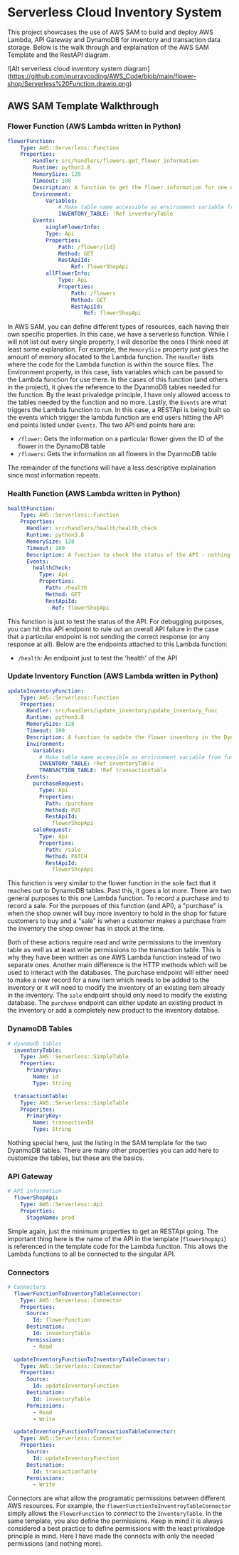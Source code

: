 # Serverless Cloud Inventory System
This project showcases the use of AWS SAM to build and deploy AWS Lambda, API Gateway and DynamoDB for inventory and transaction data storage. Below is the walk through and explaination of the AWS SAM Template and the RestAPI diagram.

![Alt serverless cloud inventory system diagram] (https://github.com/murraycoding/AWS_Code/blob/main/flower-shop/Serverless%20Function.drawio.png)

## AWS SAM Template Walkthrough

### Flower Function (AWS Lambda written in Python)
```yaml
flowerFunction:
    Type: AWS::Serverless::Function
    Properties:
        Handler: src/handlers/flowers.get_flower_information
        Runtime: python3.8
        MemorySize: 128
        Timeout: 100
        Description: A function to get the flower information for one or all of the flowers
        Environment:
            Variables:
                # Make table name accessible as environment variable from function code during execution
                INVENTORY_TABLE: !Ref inventoryTable
        Events:
            singleFlowerInfo:
            Type: Api
            Properties:
                Path: /flower/{id}
                Method: GET
                RestApiId:
                    Ref: flowerShopApi
            allFlowerInfo:
                Type: Api
                Properties:
                    Path: /flowers
                    Method: GET
                    RestApiId:
                        Ref: flowerShopApi
```

In AWS SAM, you can define different types of resources, each having their own specific properties. In this case, we have a serverless function. While I will not list out every single property, I will describe the ones I think need at least some explanation. For example, the `MemorySize` property just gives the amount of memory allocated to the Lambda function. The `Handler` lists where the code for the Lambda function is within the source files. The Environment property, in this case, lists variables which can be passed to the Lambda function for use there. In the cases of this function (and others in the project), it gives the reference to the DyanmoDB tables needed for the function. By the least privaledge principle, I have only allowed access to the tables needed by the function and no more. Lastly, the `Events` are what triggers the Lambda function to run. In this case, a RESTApi is being built so the events which trigger the lambda function are end users hitting the API end points listed under `Events`. The two API end points here are:
- `/flower`: Gets the information on a particular flower given the ID of the flower in the DynamoDB table
- `/flowers`: Gets the information on all flowers in the DyanmoDB table

The remainder of the functions will have a less descriptive explaination since most information repeats.

### Health Function (AWS Lambda written in Python)
```yaml
healthFunction:
    Type: AWS::Serverless::Function
    Properties:
      Handler: src/handlers/health/health_check
      Runtime: python3.8
      MemorySize: 128
      Timeout: 100
      Description: A function to check the status of the API - nothing should be returned exceot for a success message
      Events:
        healthCheck:
          Type: Api
          Properties:
            Path: /health
            Method: GET
            RestApiId:
              Ref: flowerShopApi
```
This function is just to test the status of the API. For debugging purposes, you can hit this API endpoint to rule out an overall API failure in the case that a particular endpoint is not sending the correct response (or any response at all). Below are the endpoints attached to this Lambda function:
- `/health`: An endpoint just to test the 'health' of the API

### Update Inventory Function (AWS Lambda written in Python)
```yaml
updateInventoryFunction:
    Type: AWS::Serverless::Function
    Properties:
      Handler: src/handlers/update_inventory/update_inventory_func
      Runtime: python3.8
      MemorySize: 128
      Timeout: 100
      Description: A function to update the flower inventory in the DynamoDB table
      Environment:
        Variables:
          # Make table name accessible as environment variable from function code during execution
          INVENTORY_TABLE: !Ref inventoryTable
          TRANSACTION_TABLE: !Ref transactionTable
      Events:
        purchaseRequest:
          Type: Api
          Properties:
            Path: /purchase
            Method: PUT
            RestApiId:
              flowerShopApi
        saleRequest:
          Type: Api
          Properties:
            Path: /sale
            Method: PATCH
            RestApiId:
              flowerShopApi
```
This function is very similar to the flower function in the sole fact that it reaches out to DynamoDB tables. Past this, it goes a lot more. There are two general purposes to this one Lambda function. To record a purchase and to record a sale. For the purposes of this function (and API), a "purchase" is when the shop owner will buy more inventory to hold in the shop for future customers to buy and a "sale" is when a customer makes a purchase from the inventory the shop owner has in stock at the time.

Both of these actions require read and write permissions to the inventory table as well as at least write permissions to the transaction table. This is why they have been written as one AWS Lambda function instead of two separate ones. Another main difference is the HTTP methods which will be used to interact with the databases. The purchase endpoint will either need to make a new record for a new item which needs to be added to the inventory or it will need to modify the inventory of an existing item already in the inventory. The `sale` endpoint should only need to modify the existing database. The `purchase` endpoint can either update an existing product in the inventory or add a completely new product to the inventory databse.

### DynamoDB Tables
```yaml
# dyanmodb tables
  inventoryTable:
    Type: AWS::Serverless::SimpleTable
    Properties:
      PrimaryKey:
        Name: id
        Type: String

  transactionTable:
    Type: AWS::Serverless::SimpleTable
    Properites:
      PrimaryKey:
        Name: transactionId
        Type: String
```
Nothing special here, just the listing in the SAM template for the two DyanmoDB tables. There are many other properties you can add here to customize the tables, but these are the basics.

### API Gateway
```yaml
# API information
  flowerShopApi:
    Type: AWS::Serverless::Api
    Properties:
      StageName: prod
```
Simple again, just the minimum properties to get an RESTApi going. The important thing here is the name of the API in the template (`flowerShopApi`) is referenced in the template code for the Lambda function. This allows the Lambda functions to all be connected to the singular API.

### Connectors
```yaml
# Connectors
  flowerFunctionToInventoryTableConnector:
    Type: AWS::Serverless::Connector
    Properties:
      Source:
        Id: flowerFunction
      Destination:
        Id: inventoryTable
      Permissions:
        - Read

  updateInventoryFunctionToInventoryTableConnector:
    Type: AWS::Serverless::Connector
    Properties:
      Source:
        Id: updateInventoryFunction
      Destination:
        Id: inventoryTable
      Permissions:
        - Read
        - Write

  updateInventoryFunctionToTransactionTableConnector:
    Type: AWS::Serverless::Connector
    Properties:
      Source:
        Id: updateInventoryFunction
      Destination:
        Id: transactionTable
      Permissions:
        - Write
```

Connectors are what allow  the programatic permissions between different AWS resources. For example, the `flowerFunctionToInventroyTableConnector` simply allows the `FlowerFunction` to *connect* to the `InventoryTable`. In the same template, you also define the permissions. Keep in mind it is always considered a best practice to define permissions with the least privaledge principle in mind. Here I have made the connects with only the needed permissions (and nothing more). 







